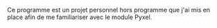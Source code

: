 Ce programme est un projet personnel hors programme que j'ai mis en place afin de me familiariser avec le module Pyxel.
